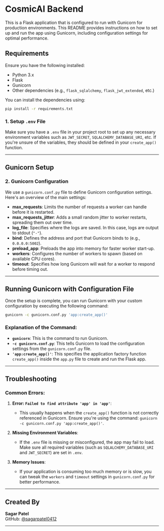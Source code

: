 # CosmicAI Backend 

This is a Flask application that is configured to run with Gunicorn for production environments. This README provides instructions on how to set up and run the app using Gunicorn, including configuration settings for optimal performance.

## Requirements

Ensure you have the following installed:

- Python 3.x
- Flask
- Gunicorn
- Other dependencies (e.g., `flask_sqlalchemy`, `flask_jwt_extended`, etc.)

You can install the dependencies using:

```bash
pip install -r requirements.txt
```

### 1. Setup `.env` File

Make sure you have a `.env` file in your project root to set up any necessary environment variables such as `JWT_SECRET`, `SQLALCHEMY_DATABASE_URI`, etc. If you're unsure of the variables, they should be defined in your `create_app()` function.

---

## Gunicorn Setup

### 2. Gunicorn Configuration

We use a `gunicorn.conf.py` file to define Gunicorn configuration settings. Here's an overview of the main settings:

- **max_requests**: Limits the number of requests a worker can handle before it is restarted.
- **max_requests_jitter**: Adds a small random jitter to worker restarts, spreading them out over time.
- **log_file**: Specifies where the logs are saved. In this case, logs are output to stdout (`"-"`).
- **bind**: Defines the address and port that Gunicorn binds to (e.g., `0.0.0.0:5002`).
- **preload_app**: Preloads the app into memory for faster worker start-up.
- **workers**: Configures the number of workers to spawn (based on available CPU cores).
- **timeout**: Specifies how long Gunicorn will wait for a worker to respond before timing out.

---

## Running Gunicorn with Configuration File

Once the setup is complete, you can run Gunicorn with your custom configuration by executing the following command:

```bash
gunicorn -c gunicorn.conf.py 'app:create_app()'
```

### Explanation of the Command:

- **`gunicorn`**: This is the command to run Gunicorn.
- **`-c gunicorn.conf.py`**: This tells Gunicorn to load the configuration settings from the `gunicorn.conf.py` file.
- **`'app:create_app()'`**: This specifies the application factory function `create_app()` inside the `app.py` file to create and run the Flask app.

---
## Troubleshooting

### Common Errors:

1. **Error: `Failed to find attribute 'app' in 'app'`**:
   - This usually happens when the `create_app()` function is not correctly referenced in Gunicorn. Ensure you're using the command: `gunicorn -c gunicorn.conf.py 'app:create_app()'`.

2. **Missing Environment Variables**:
   - If the `.env` file is missing or misconfigured, the app may fail to load. Make sure all required variables (such as `SQLALCHEMY_DATABASE_URI` and `JWT_SECRET`) are set in `.env`.

3. **Memory Issues**:
   - If your application is consuming too much memory or is slow, you can tweak the `workers` and `timeout` settings in `gunicorn.conf.py` for better performance.

---

## Created By

**Sagar Patel**  
GitHub: [@sagarpatel0412](https://github.com/sagarpatel0412)

---